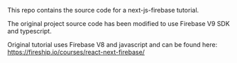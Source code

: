 This repo contains the source code for a next-js-firebase tutorial.

The original project source code has been modified to use Firebase V9 SDK and typescript.

Original tutorial uses Firebase V8 and javascript and can be found here: https://fireship.io/courses/react-next-firebase/
